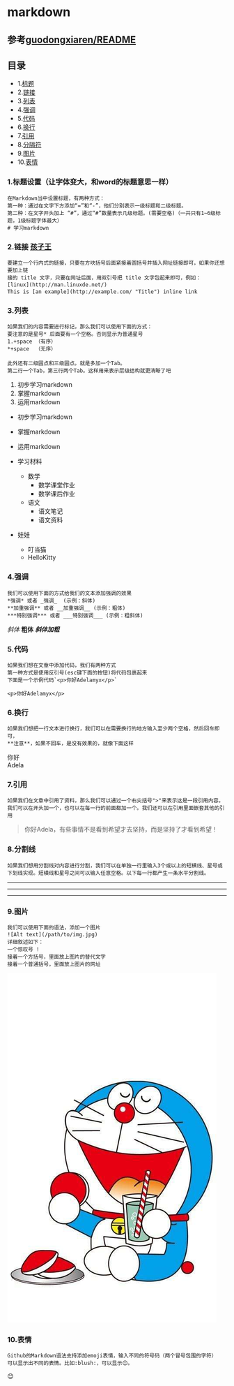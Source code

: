 # markdown

## 参考[guodongxiaren/README](https://github.com/guodongxiaren/README)

## 目录
* 1.[标题](#标题)
* 2.[链接](#链接)
* 3.[列表](#列表)
* 4.[强调](#强调)
* 5.[代码](#代码)
* 6.[换行](#换行)
* 7.[引用](#引用)
* 8.[分隔符](#分隔符)
* 9.[图片](#图片)
* 10.[表情](#表情)

### 1.**标题设置（让字体变大，和word的标题意思一样）**
```
在Markdown当中设置标题，有两种方式：
第一种：通过在文字下方添加“=”和“-”，他们分别表示一级标题和二级标题。
第二种：在文字开头加上 “#”，通过“#”数量表示几级标题。(需要空格)（一共只有1~6级标题，1级标题字体最大）
# 学习markdown
```
### 2.**链接** [孩子王](http://www.haiziwang.com/ "孩子王母婴商店")
```
要建立一个行内式的链接，只要在方块括号后面紧接着圆括号并插入网址链接即可，如果你还想要加上链
接的 title 文字，只要在网址后面，用双引号把 title 文字包起来即可，例如：
[linux](http://man.linuxde.net/)
This is [an example](http://example.com/ "Title") inline link
```

### 3.**列表**
```
如果我们的内容需要进行标记，那么我们可以使用下面的方式：
要注意的是星号* 后面要有一个空格。否则显示为普通星号
1.+space （有序）
*+space  （无序）

此外还有二级圆点和三级圆点。就是多加一个Tab。
第二行一个Tab，第三行两个Tab。这样用来表示层级结构就更清晰了吧
```
1. 初步学习markdown
2. 掌握markdown
3. 运用markdown

* 初步学习markdown
* 掌握markdown
* 运用markdown

* 学习材料         
    * 数学      
        * 数学课堂作业       
        * 数学课后作业       
    * 语文
        * 语文笔记
        * 语文资料
* 娃娃
    * 叮当猫
    * HelloKitty


### 4.**强调**
```
我们可以使用下面的方式给我们的文本添加强调的效果
*强调* 或者 _强调_  (示例：斜体)
**加重强调** 或者 __加重强调__ (示例：粗体)
***特别强调*** 或者 ___特别强调___ (示例：粗斜体)
```
*斜体*  **粗体**   ***斜体加粗***

### 5.**代码**
```
如果我们想在文章中添加代码，我们有两种方式
第一种方式是使用反引号(esc键下面的按钮)将代码包裹起来
下面是一个示例代码`<p>你好Adelamyx</p>`
```
`<p>你好Adelamyx</p>`

### 6.**换行**
```
如果我们想把一行文本进行换行，我们可以在需要换行的地方输入至少两个空格，然后回车即可，
**注意**，如果不回车，是没有效果的，就像下面这样
```
你好  
Adela

### 7.**引用**
```
如果我们在文章中引用了资料，那么我们可以通过一个右尖括号">"来表示这是一段引用内容。
我们可以在开头加一个，也可以在每一行的前面都加一个。我们还可以在引用里面嵌套其他的引用
```
>你好Adela，有些事情不是看到希望才去坚持，而是坚持了才看到希望！

### 8.**分割线**
```
如果我们想用分割线对内容进行分割，我们可以在单独一行里输入3个或以上的短横线、星号或
下划线实现。短横线和星号之间可以输入任意空格。以下每一行都产生一条水平分割线。
```
---
***
___

### 9.**图片**
```
我们可以使用下面的语法，添加一个图片
![Alt text](/path/to/img.jpg)
详细叙述如下：
一个惊叹号 !
接着一个方括号，里面放上图片的替代文字
接着一个普通括号，里面放上图片的网址
```
![叮当猫](叮当猫.jpg)

### 10.表情
```
Github的Markdown语法支持添加emoji表情，输入不同的符号码（两个冒号包围的字符）
可以显示出不同的表情。比如:blush:，可以显示😊。
```
:blush:
